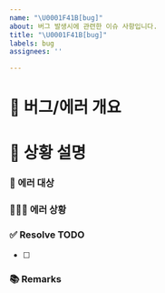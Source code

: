 ```yaml
---
name: "\U0001F41B[bug]"
about: 버그 발생시에 관련한 이슈 사항입니다.
title: "\U0001F41B[bug]"
labels: bug
assignees: ''

---
```


# 🐞 버그/에러 개요
<!-- 간단하게 한줄로 어떤 버그/에러인지 요약해서 적습니다 -->

# 📝 상황 설명
### 📄  에러 대상
<!-- 에러가 어디서 났는지 적기 -->

### 🕵🏻‍♀️    에러 상황
<!-- 에러가 어떻게 나고 있는지 상세하게 적기 (사진 있으면 첨부) -->

### ✅ Resolve TODO
<!-- 에러/버그 수정 항목 나열하기 (PR할 때에는 모두 체크되어야함) -->
- [ ] 

### 📚 Remarks
<!-- 이슈 해결에 있어 비고사항이 있었다면 적기 -->
